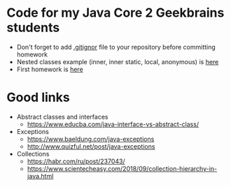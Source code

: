 # Code for my Java Core 2 Geekbrains students

* Don't forget to add [.gitignor](/.gitignore) file to your repository before committing homework
* Nested classes example (inner, inner static, local, anonymous) is [here](/src/ru/geekbrains/lesson1/ClassTypesDemo.java) 
* First homework is [here](/src/ru/geekbrains/lesson1)

# Good links

* Abstract classes and interfaces
  * https://www.educba.com/java-interface-vs-abstract-class/
* Exceptions
  * https://www.baeldung.com/java-exceptions
  * http://www.quizful.net/post/java-exceptions
* Collections
  * https://habr.com/ru/post/237043/
  * https://www.scientecheasy.com/2018/09/collection-hierarchy-in-java.html
